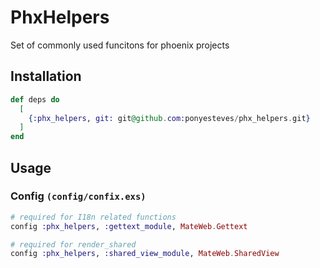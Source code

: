 # PhxHelpers

Set of commonly used funcitons for phoenix projects

## Installation

```elixir
def deps do
  [
    {:phx_helpers, git: git@github.com:ponyesteves/phx_helpers.git}
  ]
end
```

## Usage

### Config `(config/confix.exs)`

```elixir
# required for I18n related functions
config :phx_helpers, :gettext_module, MateWeb.Gettext

# required for render_shared
config :phx_helpers, :shared_view_module, MateWeb.SharedView
```

